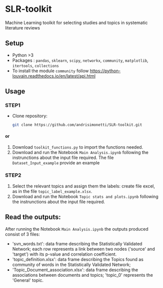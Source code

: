 # SLR-toolkit
Machine Learning toolkit for selecting studies and topics in systematic literature reviews


## Setup
- Python >3
- Packages : `pandas`, `sklearn`, `scipy`, `networkx`, `community`, `matplotlib`, `itertools`, `collections`
- To install the module `community` follow https://python-louvain.readthedocs.io/en/latest/api.html


## Usage

### STEP1
- Clone repository:
   ```bash
   git clone https://github.com/andrisimonetti/SLR-toolkit.git

#### or
1. Download `toolkit_functions.py` to import the functions needed.
2. Download and run the Notebook `Main Analysis.ipynb` following the instrunctions about the input file required. The file `Dataset_Input_example` provide an example
   
### STEP2
1. Select the relevant topics and assign them the labels: create file excel, as in the file `topic_label_example.xlsx`.
2. Download and run the Notebook `Topic stats and plots.ipynb` following the instrunctions about the input file required.


## Read the outputs:
After running the Notebook `Main Analysis.ipynb` the outputs produced consist of 3 files: 
   - 'svn_words.txt': data frame describing the Statistically Validated Network; each row represents a link between two nodes ('source' and 'target') with its p-value and correlation coefficient.
   - 'topic_definition.xlsx': data frame describing the Topics found as community of words in the Statistically Validated Network;
   - 'Topic_Document_association.xlsx': data frame describing the associations between documents and topics; 'topic_0' represents the 'General'
 topic.
